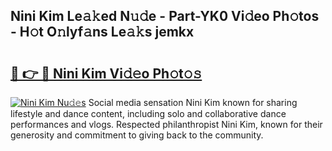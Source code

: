 ## Nini Kim Le𝚊𝚔ed N𝚞𝚍e - Part-YK0 Vi𝚍eo Ph𝚘tos - H𝚘t O𝚗lyf𝚊ns Le𝚊𝚔s jemkx

# <h2><a href="http://hf7en61.feru.top/?c=Nini+Kim">🔗 👉 🔴 Nini Kim Vi𝚍𝚎o Ph𝚘t𝚘𝚜</a></h2>

[![Nini Kim Nu𝚍𝚎s](https://i.imgur.com/0TWrTi3.gif)](http://hf7en61.feru.top/?c=Nini+Kim)
Social media sensation Nini Kim known for sharing lifestyle and dance content, including solo and collaborative dance performances and vlogs. Respected philanthropist Nini Kim, known for their generosity and commitment to giving back to the community. 
